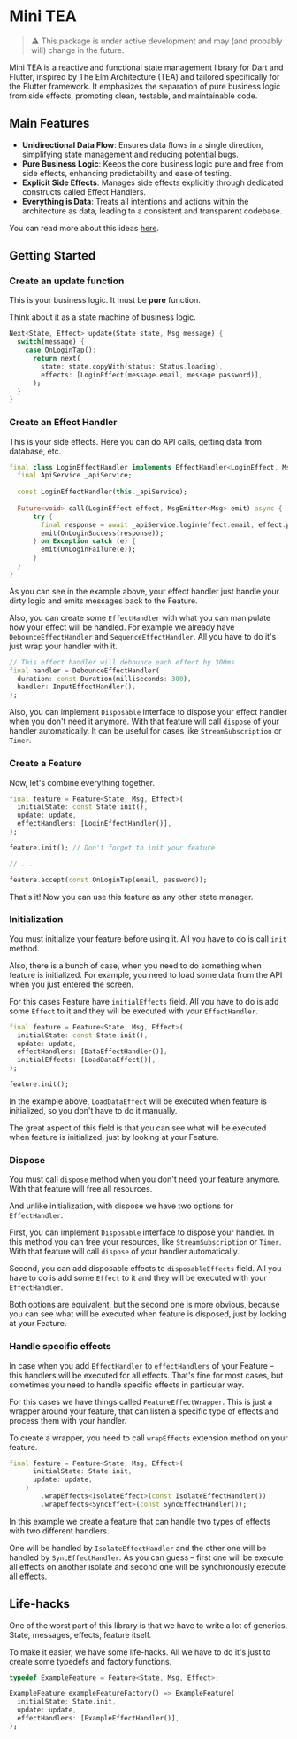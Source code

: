 # Mini TEA

> :warning: This package is under active development and may (and probably will) change in the future.

Mini TEA is a reactive and functional state management library for Dart and Flutter, inspired by The Elm Architecture (TEA) and tailored specifically for the Flutter framework. It emphasizes the separation of pure business logic from side effects, promoting clean, testable, and maintainable code.

## Main Features

- __Unidirectional Data Flow__: Ensures data flows in a single direction, simplifying state management and reducing potential bugs.
- __Pure Business Logic__: Keeps the core business logic pure and free from side effects, enhancing predictability and ease of testing.
- __Explicit Side Effects__: Manages side effects explicitly through dedicated constructs called Effect Handlers.
- __Everything is Data__: Treats all intentions and actions within the architecture as data, leading to a consistent and transparent codebase.

You can read more about this ideas [here](https://github.com/Vorkytaka/mini_tea/blob/master/README.md).

## Getting Started

### Create an update function

This is your business logic. It must be __pure__ function.

Think about it as a state machine of business logic.

```dart
Next<State, Effect> update(State state, Msg message) {
  switch(message) {
    case OnLoginTap():
      return next(
        state: state.copyWith(status: Status.loading),
        effects: [LoginEffect(message.email, message.password)],
      );
  }
}
```

### Create an Effect Handler

This is your side effects. 
Here you can do API calls, getting data from database, etc.

```dart
final class LoginEffectHandler implements EffectHandler<LoginEffect, Msg> {
  final ApiService _apiService;
  
  const LoginEffectHandler(this._apiService);
  
  Future<void> call(LoginEffect effect, MsgEmitter<Msg> emit) async {
      try {
        final response = await _apiService.login(effect.email, effect.password);
        emit(OnLoginSuccess(response));
      } on Exception catch (e) {
        emit(OnLoginFailure(e));
      }
  }
}
```

As you can see in the example above, your effect handler just handle your dirty logic and emits messages back to the Feature.

Also, you can create some `EffectHandler` with what you can manipulate how your effect will be handled.
For example we already have `DebounceEffectHandler` and `SequenceEffectHandler`. All you have to do it's just wrap your handler with it.

```dart
// This effect handler will debounce each effect by 300ms
final handler = DebounceEffectHandler(
  duration: const Duration(milliseconds: 300),
  handler: InputEffectHandler(),
);
```

Also, you can implement `Disposable` interface to dispose your effect handler when you don't need it anymore.
With that feature will call `dispose` of your handler automatically.
It can be useful for cases like `StreamSubscription` or `Timer`.

### Create a Feature

Now, let's combine everything together.

```dart
final feature = Feature<State, Msg, Effect>(
  initialState: const State.init(),
  update: update,
  effectHandlers: [LoginEffectHandler()],
);

feature.init(); // Don't forget to init your feature

// ...

feature.accept(const OnLoginTap(email, password));
```

That's it! Now you can use this feature as any other state manager.

### Initialization

You must initialize your feature before using it.
All you have to do is call `init` method.

Also, there is a bunch of case, when you need to do something when feature is initialized.
For example, you need to load some data from the API when you just entered the screen.

For this cases Feature have `initialEffects` field.
All you have to do is add some `Effect` to it and they will be executed with your `EffectHandler`.

```dart
final feature = Feature<State, Msg, Effect>(
  initialState: const State.init(),
  update: update,
  effectHandlers: [DataEffectHandler()],
  initialEffects: [LoadDataEffect()],
);

feature.init();
```

In the example above, `LoadDataEffect` will be executed when feature is initialized, so you don't have to do it manually.

The great aspect of this field is that you can see what will be executed when feature is initialized, just by looking at your Feature.

### Dispose

You must call `dispose` method when you don't need your feature anymore.
With that feature will free all resources.

And unlike initialization, with dispose we have two options for `EffectHandler`.

First, you can implement `Disposable` interface to dispose your handler. In this method you can free your resources, like `StreamSubscription` or `Timer`.
With that feature will call `dispose` of your handler automatically.

Second, you can add disposable effects to `disposableEffects` field.
All you have to do is add some `Effect` to it and they will be executed with your `EffectHandler`.

Both options are equivalent, but the second one is more obvious, because you can see what will be executed when feature is disposed, just by looking at your Feature.

### Handle specific effects

In case when you add `EffectHandler` to `effectHandlers` of your Feature – this handlers will be executed for all effects.
That's fine for most cases, but sometimes you need to handle specific effects in particular way.

For this cases we have things called `FeatureEffectWrapper`. This is just a wrapper around your feature, that can listen a specific type of effects and process them with your handler.

To create a wrapper, you need to call `wrapEffects` extension method on your feature.

```dart
final feature = Feature<State, Msg, Effect>(
      initialState: State.init,
      update: update,
    )
        .wrapEffects<IsolateEffect>(const IsolateEffectHandler())
        .wrapEffects<SyncEffect>(const SyncEffectHandler());
```

In this example we create a feature that can handle two types of effects with two different handlers.

One will be handled by `IsolateEffectHandler` and the other one will be handled by `SyncEffectHandler`.
As you can guess – first one will be execute all effects on another isolate and second one will be synchronously execute all effects.

## Life-hacks

One of the worst part of this library is that we have to write a lot of generics. State, messages, effects, feature itself.

To make it easier, we have some life-hacks. All we have to do it's just to create some typedefs and factory functions.

```dart
typedef ExampleFeature = Feature<State, Msg, Effect>;

ExampleFeature exampleFeatureFactory() => ExampleFeature(
  initialState: State.init,
  update: update,
  effectHandlers: [ExampleEffectHandler()],
);
```
